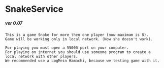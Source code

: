 # SnakeService
##### ver 0.07
    This is a game Snake for more then one player (now maximum is 8). 
    Game will be working only in local network. (Now she doesn't work).
    
    For playing you must open a 55000 port on your computer.
    For playing on internet you should use someone program to create a local network with other players. 
    We recommended use a LogMein Hamachi, because we testing game with it.